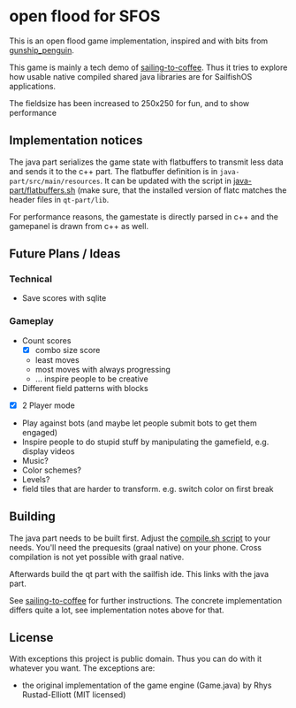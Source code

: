 # open flood for SFOS

This is an open flood game implementation, inspired and with bits from [gunship_penguin](https://github.com/GunshipPenguin/open_flood).

This game is mainly a tech demo of [sailing-to-coffee](https://github.com/thigg/sailing-to-coffee).
Thus it tries to explore how usable native compiled shared java libraries are for SailfishOS applications.

The fieldsize has been increased to 250x250 for fun, and to show performance

## Implementation notices
The java part serializes the game state with flatbuffers to transmit less data and sends it to the c++ part.
The flatbuffer definition is in `java-part/src/main/resources`.
It can be updated with the script in [java-part/flatbuffers.sh](java-part/flatbuffers.sh) (make sure, that the installed version of flatc matches the header files in `qt-part/lib`.

For performance reasons, the gamestate is directly parsed in c++ and the gamepanel is drawn from c++ as well.

## Future Plans / Ideas

### Technical
 - Save scores with sqlite

### Gameplay
 - Count scores
   - [x] combo size score
   - least moves
   - most moves with always progressing
   - ... inspire people to be creative
 - Different field patterns with blocks
 - [x] 2 Player mode
 - Play against bots (and maybe let people submit bots to get them engaged)
 - Inspire people to do stupid stuff by manipulating the gamefield, e.g. display videos
 - Music?
 - Color schemes?
 - Levels?
 - field tiles that are harder to transform. e.g. switch color on first break

## Building
The java part needs to be built first. Adjust the [compile.sh script](java-part/compile.sh) to your needs.
You'll need the prequesits (graal native) on your phone. Cross compilation is not yet possible with graal native.

Afterwards build the qt part with the sailfish ide. This links with the java part.

See [sailing-to-coffee](https://github.com/thigg/sailing-to-coffee) for further instructions.
The concrete implementation differs quite a lot, see implementation notes above for that.


## License
With exceptions this project is public domain. Thus you can do with it whatever you want.
The exceptions are:
 - the original implementation of the game engine (Game.java) by Rhys Rustad-Elliott (MIT licensed)
